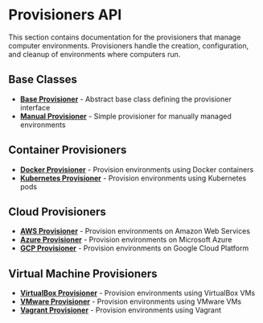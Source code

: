 # Provisioners API

This section contains documentation for the provisioners that manage computer environments. Provisioners handle the creation, configuration, and cleanup of environments where computers run.

## Base Classes

- **[Base Provisioner](base_provisioner.md)** - Abstract base class defining the provisioner interface
- **[Manual Provisioner](manual_provisioner.md)** - Simple provisioner for manually managed environments

## Container Provisioners

- **[Docker Provisioner](docker_provisioner.md)** - Provision environments using Docker containers
- **[Kubernetes Provisioner](kubernetes_provisioner.md)** - Provision environments using Kubernetes pods

## Cloud Provisioners

- **[AWS Provisioner](aws_provisioner.md)** - Provision environments on Amazon Web Services
- **[Azure Provisioner](azure_provisioner.md)** - Provision environments on Microsoft Azure
- **[GCP Provisioner](gcp_provisioner.md)** - Provision environments on Google Cloud Platform

## Virtual Machine Provisioners

- **[VirtualBox Provisioner](virtualbox_provisioner.md)** - Provision environments using VirtualBox VMs
- **[VMware Provisioner](vmware_provisioner.md)** - Provision environments using VMware VMs
- **[Vagrant Provisioner](vagrant_provisioner.md)** - Provision environments using Vagrant
